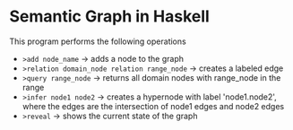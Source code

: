 # Semantic Graph in Haskell
This program performs the following operations
- `>add node_name` -> adds a node to the graph
- `>relation domain_node relation range_node` -> creates a labeled edge
- `>query range_node` -> returns all domain nodes with range_node in the range
- `>infer node1 node2` -> creates a hypernode with label 'node1.node2', where the edges are the intersection of node1 edges and node2 edges
- `>reveal` -> shows the current state of the graph
